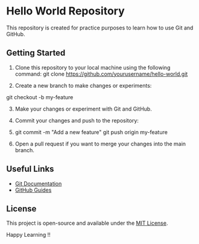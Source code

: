 # Hello World Repository

This repository is created for practice purposes to learn how to use Git and GitHub.

## Getting Started

1. Clone this repository to your local machine using the following command:
git clone https://github.com/yourusername/hello-world.git

2. Create a new branch to make changes or experiments:

git checkout -b my-feature

3. Make your changes or experiment with Git and GitHub.

4. Commit your changes and push to the repository:
5. git commit -m "Add a new feature"
git push origin my-feature

5. Open a pull request if you want to merge your changes into the main branch.

## Useful Links

- [Git Documentation](https://git-scm.com/doc)
- [GitHub Guides](https://guides.github.com/)

## License

This project is open-source and available under the [MIT License](LICENSE).

Happy Learning !!

